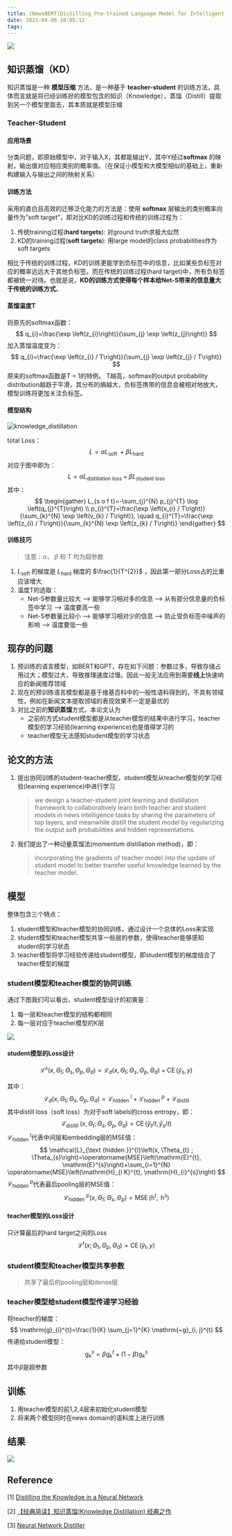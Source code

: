 ```yaml
---
title: (NewsBERT)Distilling Pre-trained Language Model for Intelligent News Application 论文笔记
date: 2021-04-06 10:05:12
tags:
---
```


![](https://gitblog-1302688916.cos.ap-beijing.myqcloud.com/cs224n/202104/06/101916-216194.png)




## 知识蒸馏（KD）

知识蒸馏是一种 **模型压缩** 方法，是一种基于 **teacher-student** 的训练方法，具体而言就是将已经训练好的模型包含的知识（Knowledge），蒸馏（Distill）提取到另一个模型里面去，其本质就是模型压缩

### Teacher-Student

#### 应用场景

分类问题，即原始模型中，对于输入X，其都能输出Y，其中Y经过**softmax** 的映射，输出值对应相应类别的概率值。（在保证小模型和大模型相似的基础上，重新构建输入与输出之间的映射关系）



#### 训练方法

采用的直白且高效的迁移泛化能力的方法是：使用 **softmax** 层输出的类别概率向量作为“soft target”，即对比KD的训练过程和传统的训练过程为：

1.  传统training过程(**hard targets**): 对ground truth求极大似然
2.  KD的training过程(**soft targets**): 用large model的class probabilities作为soft targets

相比于传统的训练过程，KD的训练更能学到负标签中的信息，比如某些负标签对应的概率远远大于其他负标签。而在传统的训练过程(hard target)中，所有负标签都被统一对待。也就是说，**KD的训练方式使得每个样本给Net-S带来的信息量大于传统的训练方式**。



#### 蒸馏温度T

将原先的softmax函数：
$$
q_{i}=\frac{\exp \left(z_{i}\right)}{\sum_{j} \exp \left(z_{j}\right)}
$$
加入蒸馏温度变为：
$$
q_{i}=\frac{\exp \left(z_{i} / T\right)}{\sum_{j} \exp \left(z_{j} / T\right)}
$$
原来的softmax函数是T = 1的特例。 T越高，softmax的output probability distribution越趋于平滑，其分布的熵越大，负标签携带的信息会被相对地放大，模型训练将更加关注负标签。



#### 模型结构

![knowledge_distillation](https://gitblog-1302688916.cos.ap-beijing.myqcloud.com/cs224n/202104/07/123317-197196.png)

total Loss：
$$
L=\alpha L_{\text {soft }}+\beta L_{\text {hard }}
$$
对应于图中即为：
$$
L=\alpha L_{\text {distillation loss}} + \beta L_{\text {student loss}}
$$
其中：
$$
\begin{gather}
L_{s o f t}=-\sum_{j}^{N} p_{j}^{T} \log \left(q_{j}^{T}\right) \\
p_{i}^{T}=\frac{\exp \left(v_{i} / T\right)}{\sum_{k}^{N} \exp \left(v_{k} / T\right)}, \quad  q_{i}^{T}=\frac{\exp \left(z_{i} / T\right)}{\sum_{k}^{N} \exp \left(z_{k} / T\right)}
\end{gather}
$$

#### 训练技巧

>   注意：$\alpha$， $\beta$ 和 T 均为超参数

1.  $L_{\text {soft }}$的梯度是 $L_{\text {hard }}$ 梯度的 $\frac{1}{T^{2}}$ ，因此第一部分Loss占的比重应该增大
2.  温度T的选取：
    -   Net-S参数量比较大 --> 能够学习相对多的信息 --> 从有部分信息量的负标签中学习 --> 温度要高一些
    -   Net-S参数量比较小 --> 能够学习相对少的信息 --> 防止受负标签中噪声的影响 --> 温度要低一些



## 现存的问题

1.  预训练的语言模型，如BERT和GPT，存在如下问题：参数过多，导致存储占用过大；模型过大，导致推理速度过慢。因此一般无法应用到需要**线上**快速响应的新闻推荐领域
2.  现在的预训练语言模型都是基于维基百科中的一般性语料得到的，不具有领域性，例如在新闻文本提取领域的表现效果不一定是最优的
3.  对比之前的**知识蒸馏**方式，本论文认为
    -   之前的方式student模型都是从teacher模型的结果中进行学习，teacher模型的学习经验(learning experience)也是值得学习的
    -   teacher模型无法感知student模型的学习状态



## 论文的方法

1.  提出协同训练的student-teacher模型，student模型从teacher模型的学习经验(learning experience)中进行学习

    >   we design a teacher-student joint learning  and distillation framework to collaboratively learn both teacher and student models in news intelligence tasks by sharing the parameters of top layers, and meanwhile distill the student model by regularizing the output soft probabilities and hidden representations.

2.  我们提出了一种动量蒸馏法(momentum distillation method)，即：

    >   incorporating the gradients of teacher model into the update of student model to better transfer useful knowledge learned by the teacher model. 



## 模型

整体包含三个特点：

1.  student模型和teacher模型的协同训练，通过设计一个总体的Loss来实现
2.  student模型和teacher模型共享一些层的参数，使得teacher能够感知student的学习状态
3.  teacher模型将学习经验传递给student模型，即student模型的梯度结合了teacher模型的梯度

### student模型和teacher模型的协同训练

通过下图我们可以看出，student模型设计的初衷是：

1.  每一层和teacher模型的结构都相同
2.  每一层对应于teacher模型的K层

![](https://gitblog-1302688916.cos.ap-beijing.myqcloud.com/cs224n/202104/08/101432-864789.png)

#### student模型的Loss设计

$$
\mathcal{L}^{s}\left(x, \Theta_{t} ; \Theta_{s}, \Theta_{p}, \Theta_{d}\right)=\mathcal{L}_{d}\left(x, \Theta_{t} ; \Theta_{s}, \Theta_{p}, \Theta_{d}\right)+\operatorname{CE}\left(\hat{y}_{s}, y\right)
$$

其中：
$$
\mathcal{L}_{d}\left(x, \Theta_{t} ; \Theta_{s}, \Theta_{p}, \Theta_{d}\right)=\mathcal{L}_{\text {hidden }}^{l}+\mathcal{L}_{\text {hidden }}^{p}+\mathcal{L}_{\text {distill }}
$$
其中distill loss（soft loss）为对于soft labels的cross entropy，即：
$$
\mathcal{L}_{\text {distill }}\left(x, \Theta_{t} ; \Theta_{s}, \Theta_{p}, \Theta_{d}\right)=\operatorname{CE}\left(\hat{y}_{t} / t, \hat{y}_{s} / t\right)
$$
$\mathcal{L}_{\text {hidden }}^{l}$代表中间层和embedding层的MSE值：
$$
\mathcal{L}_{\text {hidden }}^{l}\left(x, \Theta_{t} ; \Theta_{s}\right)=\operatorname{MSE}\left(\mathrm{E}^{t}, \mathrm{E}^{s}\right)+\sum_{i=1}^{N} \operatorname{MSE}\left(\mathrm{H}_{i K}^{t}, \mathrm{H}_{i}^{s}\right)
$$
$\mathcal{L}_{\text {hidden }}^{p}$代表最后pooling层的MSE值：
$$
\mathcal{L}_{\text {hidden }}^{p}\left(x, \Theta_{t} ; \Theta_{s}, \Theta_{p}\right)=\operatorname{MSE}\left(\mathrm{h}^{t}, \mathrm{~h}^{s}\right)
$$

#### teacher模型的Loss设计

只计算最后的hard target之间的Loss
$$
\mathcal{L}^{t}\left(x ; \Theta_{t}, \Theta_{p}, \Theta_{d}\right)=\operatorname{CE}\left(\hat{y}_{t}, y\right)
$$


### student模型和teacher模型共享参数

>   共享了最后的pooling层和dense层



### teacher模型给student模型传递学习经验

将teacher的梯度：
$$
\mathrm{g}_{i}^{t}=\frac{1}{K} \sum_{j=1}^{K} \mathrm{~g}_{i, j}^{t}
$$
传递给student模型：
$$
\mathrm{g}_{k}^{s}=\beta \mathrm{g}_{k}^{t}+(1-\beta) \mathrm{g}_{k}^{s}
$$
其中$\beta$是超参数



## 训练

1.  用teacher模型的前1,2,4层来初始化student模型
2.  将来两个模型同时在news domain的语料库上进行训练



## 结果

![](https://gitblog-1302688916.cos.ap-beijing.myqcloud.com/cs224n/202104/08/103808-780482.png)



## Reference

[1] [Distilling the Knowledge in a Neural Network](https://arxiv.org/pdf/1503.02531.pdf)

[2] [【经典简读】知识蒸馏(Knowledge Distillation) 经典之作](https://zhuanlan.zhihu.com/p/102038521)

[3] [Neural Network Distiller](https://intellabs.github.io/distiller/index.html)


